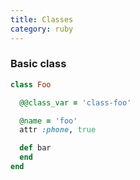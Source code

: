 ```yaml
---
title: Classes
category: ruby
---
```


### Basic class

```ruby
class Foo

  @@class_var = 'class-foo'

  @name = 'foo'
  attr :phone, true

  def bar
  end
end
```

